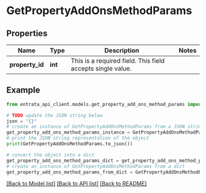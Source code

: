 # GetPropertyAddOnsMethodParams


## Properties

Name | Type | Description | Notes
------------ | ------------- | ------------- | -------------
**property_id** | **int** | This is a required field. This field accepts single value. | 

## Example

```python
from entrata_api_client.models.get_property_add_ons_method_params import GetPropertyAddOnsMethodParams

# TODO update the JSON string below
json = "{}"
# create an instance of GetPropertyAddOnsMethodParams from a JSON string
get_property_add_ons_method_params_instance = GetPropertyAddOnsMethodParams.from_json(json)
# print the JSON string representation of the object
print(GetPropertyAddOnsMethodParams.to_json())

# convert the object into a dict
get_property_add_ons_method_params_dict = get_property_add_ons_method_params_instance.to_dict()
# create an instance of GetPropertyAddOnsMethodParams from a dict
get_property_add_ons_method_params_from_dict = GetPropertyAddOnsMethodParams.from_dict(get_property_add_ons_method_params_dict)
```
[[Back to Model list]](../README.md#documentation-for-models) [[Back to API list]](../README.md#documentation-for-api-endpoints) [[Back to README]](../README.md)


